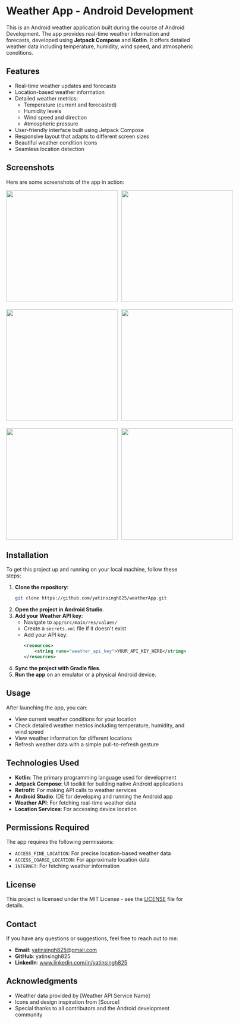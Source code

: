 # Weather App - Android Development

This is an Android weather application built during the course of Android Development. The app provides real-time weather information and forecasts, developed using **Jetpack Compose** and **Kotlin**. It offers detailed weather data including temperature, humidity, wind speed, and atmospheric conditions.

## Features
- Real-time weather updates and forecasts
- Location-based weather information
- Detailed weather metrics:
  - Temperature (current and forecasted)
  - Humidity levels
  - Wind speed and direction
  - Atmospheric pressure
- User-friendly interface built using Jetpack Compose
- Responsive layout that adapts to different screen sizes
- Beautiful weather condition icons
- Seamless location detection

## Screenshots
Here are some screenshots of the app in action:

<div style="display: flex; justify-content: space-between;">
    <img src="https://github.com/yatinsingh825/weatherApp/blob/main/IMG-20241113-WA0001.jpg" width="300" style="margin-right: 10px;">
    <img src="https://github.com/yatinsingh825/weatherApp/blob/main/IMG-20241113-WA0002.jpg" width="300">
</div>

<div style="display: flex; justify-content: space-between; margin-top: 20px;">
    <img src="https://github.com/yatinsingh825/weatherApp/blob/main/IMG-20241113-WA0003.jpg" width="300" style="margin-right: 10px;">
    <img src="https://github.com/yatinsingh825/weatherApp/blob/main/IMG-20241113-WA0004.jpg" width="300">
</div>

<div style="display: flex; justify-content: space-between; margin-top: 20px;">
    <img src="https://github.com/yatinsingh825/weatherApp/blob/main/IMG-20241113-WA0005.jpg" width="300" style="margin-right: 10px;">
    <img src="https://github.com/yatinsingh825/weatherApp/blob/main/IMG-20241113-WA0006.jpg" width="300">
</div>

## Installation
To get this project up and running on your local machine, follow these steps:

1. **Clone the repository**:
   ```bash
   git clone https://github.com/yatinsingh825/weatherApp.git
   ```
2. **Open the project in Android Studio**.
3. **Add your Weather API key**:
   - Navigate to `app/src/main/res/values/`
   - Create a `secrets.xml` file if it doesn't exist
   - Add your API key:
     ```xml
     <resources>
         <string name="weather_api_key">YOUR_API_KEY_HERE</string>
     </resources>
     ```
4. **Sync the project with Gradle files**.
5. **Run the app** on an emulator or a physical Android device.

## Usage
After launching the app, you can:
- View current weather conditions for your location
- Check detailed weather metrics including temperature, humidity, and wind speed
- View weather information for different locations
- Refresh weather data with a simple pull-to-refresh gesture

## Technologies Used
- **Kotlin**: The primary programming language used for development
- **Jetpack Compose**: UI toolkit for building native Android applications
- **Retrofit**: For making API calls to weather services
- **Android Studio**: IDE for developing and running the Android app
- **Weather API**: For fetching real-time weather data
- **Location Services**: For accessing device location

## Permissions Required
The app requires the following permissions:
- `ACCESS_FINE_LOCATION`: For precise location-based weather data
- `ACCESS_COARSE_LOCATION`: For approximate location data
- `INTERNET`: For fetching weather information

## License
This project is licensed under the MIT License - see the [LICENSE](LICENSE) file for details.

## Contact
If you have any questions or suggestions, feel free to reach out to me:
- **Email**: yatinsingh825@gmail.com
- **GitHub**: yatinsingh825
- **LinkedIn**: www.linkedin.com/in/yatinsingh825

## Acknowledgments
- Weather data provided by [Weather API Service Name]
- Icons and design inspiration from [Source]
- Special thanks to all contributors and the Android development community
